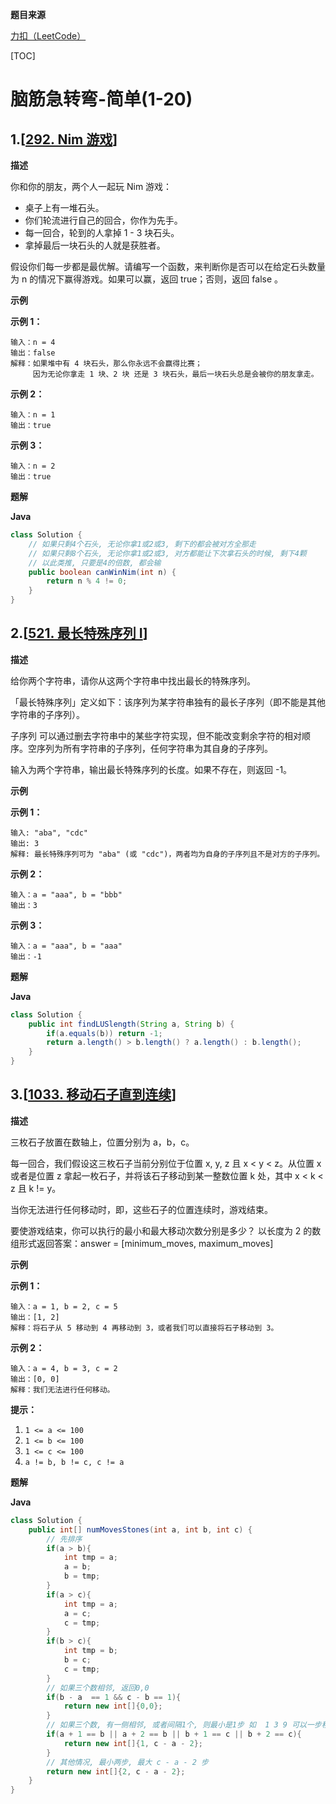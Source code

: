**题目来源**

[力扣（LeetCode）](https://leetcode-cn.com/)

[TOC]



# 脑筋急转弯-简单(1-20)

## 1.[[292. Nim 游戏](https://leetcode-cn.com/problems/nim-game/)]

**描述**

你和你的朋友，两个人一起玩 Nim 游戏：

- 桌子上有一堆石头。
- 你们轮流进行自己的回合，你作为先手。
- 每一回合，轮到的人拿掉 1 - 3 块石头。
- 拿掉最后一块石头的人就是获胜者。

假设你们每一步都是最优解。请编写一个函数，来判断你是否可以在给定石头数量为 n 的情况下赢得游戏。如果可以赢，返回 true；否则，返回 false 。

**示例**

**示例 1：**

```
输入：n = 4
输出：false 
解释：如果堆中有 4 块石头，那么你永远不会赢得比赛；
     因为无论你拿走 1 块、2 块 还是 3 块石头，最后一块石头总是会被你的朋友拿走。
```

**示例 2：**

```
输入：n = 1
输出：true
```

**示例 3：**

```
输入：n = 2
输出：true
```

**题解**

**Java**

```java
class Solution {
    // 如果只剩4个石头, 无论你拿1或2或3, 剩下的都会被对方全那走
    // 如果只剩8个石头, 无论你拿1或2或3, 对方都能让下次拿石头的时候, 剩下4颗
    // 以此类推, 只要是4的倍数, 都会输
    public boolean canWinNim(int n) {
        return n % 4 != 0;
    }
}
```

## 2.[[521. 最长特殊序列 Ⅰ](https://leetcode-cn.com/problems/longest-uncommon-subsequence-i/)]

**描述**

给你两个字符串，请你从这两个字符串中找出最长的特殊序列。

「最长特殊序列」定义如下：该序列为某字符串独有的最长子序列（即不能是其他字符串的子序列）。

子序列 可以通过删去字符串中的某些字符实现，但不能改变剩余字符的相对顺序。空序列为所有字符串的子序列，任何字符串为其自身的子序列。

输入为两个字符串，输出最长特殊序列的长度。如果不存在，则返回 -1。

**示例**

**示例 1：**

```
输入: "aba", "cdc"
输出: 3
解释: 最长特殊序列可为 "aba" (或 "cdc")，两者均为自身的子序列且不是对方的子序列。
```

**示例 2：**

```
输入：a = "aaa", b = "bbb"
输出：3
```

**示例 3：**

```
输入：a = "aaa", b = "aaa"
输出：-1
```

**题解**

**Java**

```java
class Solution {
    public int findLUSlength(String a, String b) {
        if(a.equals(b)) return -1;
        return a.length() > b.length() ? a.length() : b.length();
    }
}
```

## 3.[[1033. 移动石子直到连续](https://leetcode-cn.com/problems/moving-stones-until-consecutive/)]

**描述**

三枚石子放置在数轴上，位置分别为 a，b，c。

每一回合，我们假设这三枚石子当前分别位于位置 x, y, z 且 x < y < z。从位置 x 或者是位置 z 拿起一枚石子，并将该石子移动到某一整数位置 k 处，其中 x < k < z 且 k != y。

当你无法进行任何移动时，即，这些石子的位置连续时，游戏结束。

要使游戏结束，你可以执行的最小和最大移动次数分别是多少？ 以长度为 2 的数组形式返回答案：answer = [minimum_moves, maximum_moves]

**示例**

**示例 1：**

```
输入：a = 1, b = 2, c = 5
输出：[1, 2]
解释：将石子从 5 移动到 4 再移动到 3，或者我们可以直接将石子移动到 3。
```

**示例 2：**

```
输入：a = 4, b = 3, c = 2
输出：[0, 0]
解释：我们无法进行任何移动。
```

**提示：**

1. `1 <= a <= 100`
2. `1 <= b <= 100`
3. `1 <= c <= 100`
4. `a != b, b != c, c != a`

**题解**

**Java**

```java
class Solution {
    public int[] numMovesStones(int a, int b, int c) {
        // 先排序
        if(a > b){
            int tmp = a;
            a = b;
            b = tmp;
        }
        if(a > c){
            int tmp = a;
            a = c;
            c = tmp;
        }
        if(b > c){
            int tmp = b;
            b = c;
            c = tmp;
        }
        // 如果三个数相邻, 返回0,0
        if(b - a  == 1 && c - b == 1){
            return new int[]{0,0};
        }
        // 如果三个数, 有一侧相邻, 或者间隔1个, 则最小是1步 如  1 3 9 可以一步移动成 1 9 3
        if(a + 1 == b || a + 2 == b || b + 1 == c || b + 2 == c){
            return new int[]{1, c - a - 2};
        }
        // 其他情况, 最小两步, 最大 c - a - 2 步
        return new int[]{2, c - a - 2};
    }
}
```

